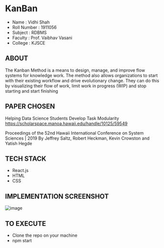 # KanBan

* Name : Vidhi Shah
* Roll Number : 1911056
* Subject : RDBMS
* Faculty : Prof. Vaibhav Vasani 
* College : KJSCE


## ABOUT
The Kanban Method is a means to design, manage, and improve flow systems for knowledge work. The method also allows organizations to start with their existing workflow and drive evolutionary change. They can do this by visualizing their flow of work, limit work in progress (WIP) and stop starting and start finishing

## PAPER CHOSEN
Helping Data Science Students Develop Task Modularity
https://scholarspace.manoa.hawaii.edu/handle/10125/59549

Proceedings of the 52nd Hawaii International Conference on System Sciences | 2019
By Jeffrey Saltz, Robert Heckman, Kevin Crowston and Yatish Hegde

## TECH STACK

* React.js
* HTML
* CSS

## IMPLEMENTATION SCREENSHOT
![image](https://user-images.githubusercontent.com/58200995/116129450-c05e6500-a6e7-11eb-8330-64957202f375.png)

## TO EXECUTE
* Clone the repo on your machine
* npm start


